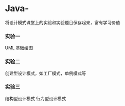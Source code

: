 # Java-
将设计模式课堂上的实验和实验题目保存起来，富有学习价值
### 实验一
UML 基础绘图

### 实验二
创建型设计模式，如工厂模式，单例模式等

### 实验三
结构型设计模式
行为型设计模式
